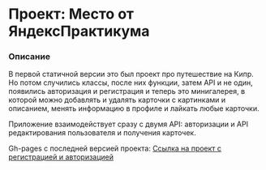 
# Проект: Место от ЯндексПрактикума

### Описание
В первой статичной версии это был проект про путешествие на Кипр. Но потом случились классы, после них функции, затем API и не один, появились авторизация и регистрация и теперь это минигалерея, в которой можно добавлять и удалять карточки с картинками и описанием, менять информацию в профиле и лайкать любые карточки.


Приложение взаимодействует сразу с двумя API: авторизации и API редактирования пользователя и получения карточек.


Gh-pages c последней версией проекта: [Ссылка на проект с регистрацией и авторизацией](https://mdkirianova.github.io/react-mesto-auth)
